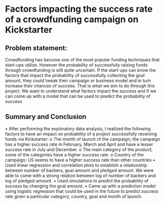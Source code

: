 # Factors impacting the success rate of a crowdfunding campaign on Kickstarter

## Problem statement:

Crowdfunding has become one of the most popular funding techniques that start-ups utilize. However the probability of successfully raising funds through crowdfunding is still quite uncertain. If the start-ups can know the factors that impact the probability of successfully collecting the goal amount, they could tweak their campaign or business model and in turn increase their chances of success. That is what we aim to do through this project. We want to understand what factors impact the success and if we can come up with a model that can be used to predict the probability of success

## Summary and Conclusion

•	After performing the exploratory data analysis, I realized the following factors to have an impact on probability of a project successfully receiving funds via Kickstarter:
     o	The month of launch of the campaign; the campaign has a higher success rate in February, March and April and have a lesser success rate in July and December.
     o	The main category of the product; some of the categories have a higher success rate.
     o	Country of the campaign; US seems to have a higher success rate than other countries
•	Used linear regression and correlation plots to establish a relationship between number of backers, goal amount and pledged amount. We were able to come with a strong relation between log of number of backers and log of pledged amount.
•	Used simulations to predict the probability of success by changing the goal amount.
•	Came up with a prediction model using logistic regression that could be used in the future to predict success rate given a particular category, country, goal and month of launch.
